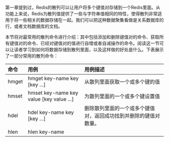 第一章提到过，Redis的散列可以让用户将多个键值对存储到一个Redis里面。从功能上来说，Redis为散列值提供了一些与字符串值相同的特性，使得散列非常适用于将一些相关的数据存储在一起。我们可以把这种数据聚集看做是关系数据库的行，或者文档数据库的文档。

本节将对最常用的散列命令进行介绍：其中包括添加和删除键值对的命令、获取所有键值对的命令、已经对键值对的值进行自增或者自减操作的命令。阅读这一节可以让读者学习到如何将数据存储到散列里面，以及这样做的好处是什么。下表展示了一部分常用的散列命令：

| 命令 | 用例 | 用例描述 |
| :--- | :--- | :--- |
| hmget | hmget key-name key \[key ...\] | 从散列里面获取一个或多个键的值 |
| hmset | hmset key-name key value \[key value ...\] | 为散列里面的一个或多个键设置值 |
| hdel | hdel key-name key \[key ...\] | 删除散列里面的一个或多个键值对，返回成功找到并删除的键值对数量。 |
| hlen | hlen key-name |  |



